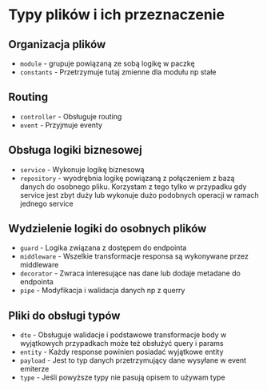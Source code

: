 # Typy plików i ich przeznaczenie 

## Organizacja plików

- `module` - grupuje powiązaną ze sobą logikę w paczkę 
- `constants` - Przetrzymuje tutaj zmienne dla modułu np stałe 

## Routing

- `controller` - Obsługuje routing 
- `event` - Przyjmuje eventy

## Obsługa logiki biznesowej

- `service` - Wykonuje logikę biznesową
- `repository` - wyodrębnia logikę powiązaną z połączeniem z bazą danych do osobnego pliku. Korzystam z tego tylko w przypadku gdy service jest zbyt duży lub wykonuje dużo podobnych operacji w ramach jednego service

## Wydzielenie logiki do osobnych plików

- `guard` - Logika związana z dostępem do endpointa
- `middleware` - Wszelkie transformacje responsa są wykonywane przez middleware
- `decorator` - Zwraca interesujące nas dane lub dodaje metadane do endpointa
- `pipe` - Modyfikacja i walidacja danych np z querry

## Pliki do obsługi typów

- `dto` - Obsługuje walidacje i podstawowe transformacje body w wyjątkowych przypadkach może też obsłużyć query i params 
- `entity` - Każdy response powinien posiadać wyjątkowe entity 
- `payload` - Jest to typ danych przetrzymujący dane wysyłane w event emiterze
- `type` - Jeśli powyższe typy nie pasują opisem to używam type

